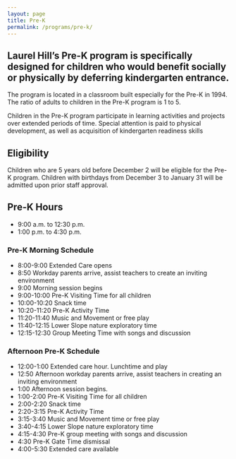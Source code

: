 ```yaml
---
layout: page
title: Pre-K
permalink: /programs/pre-k/
---
```


## Laurel Hill’s Pre-K program is specifically designed for children who would benefit socially or physically by deferring kindergarten entrance. 

The program is located in a classroom built especially for the Pre-K in 1994. The ratio of adults to children in the Pre-K program is 1 to 5.

Children in the Pre-K program participate in learning activities and projects over extended periods of time. Special attention is paid to physical development, as well as acquisition of kindergarten readiness skills

## Eligibility

Children who are 5 years old before December 2 will be eligible for the Pre-K program.
Children with birthdays from December 3 to January 31 will be admitted upon prior staff approval.

## Pre-K Hours

* 9:00 a.m. to 12:30 p.m.
* 1:00 p.m. to 4:30 p.m.

### Pre-K Morning Schedule

* 8:00-9:00 	Extended Care opens
* 8:50 	Workday parents arrive, assist teachers to create an inviting environment
* 9:00 	Morning session begins
* 9:00-10:00 	Pre-K Visiting Time for all children
* 10:00-10:20 	Snack time
* 10:20-11:20 	Pre-K Activity Time
* 11:20-11:40 	Music and Movement or free play
* 11:40-12:15 	Lower Slope nature exploratory time
* 12:15-12:30 	Group Meeting Time with songs and discussion

### Afternoon Pre-K Schedule

* 12:00-1:00 	Extended care hour. Lunchtime and play
* 12:50 	Afternoon workday parents arrive, assist teachers in creating an inviting environment
* 1:00 	Afternoon session begins.
* 1:00-2:00 	Pre-K Visiting Time for all children
* 2:00-2:20 	Snack time
* 2:20-3:15 	Pre-K Activity Time
* 3:15-3:40 	Music and Movement time or free play
* 3:40-4:15 	Lower Slope nature exploratory time
* 4:15-4:30 	Pre-K group meeting with songs and discussion
* 4:30 	Pre-K Gate Time dismissal
* 4:00-5:30 	Extended care available